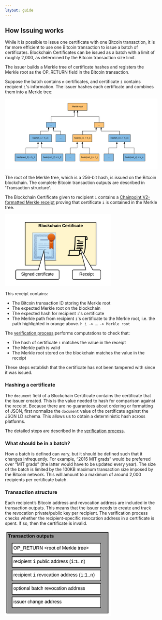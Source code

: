 ```yaml
---
layout: guide
---
```


## How Issuing works

While it is possible to issue one certificate with one Bitcoin transaction, it is far more efficient to use one Bitcoin transaction to issue a batch of certificates. Blockchain Certificates can be issued as a batch with a limit of roughly 2,000, as determined by the Bitcoin transaction size limit.

The issuer builds a Merkle tree of certificate hashes and registers the Merkle root as the OP_RETURN field in the Bitcoin transaction. 

Suppose the batch contains `n` certificates, and certificate `i` contains recipient `i`'s information. The issuer hashes each certificate and combines them into a Merkle tree:

![](/assets/img/pictures/merkle.png)

The root of the Merkle tree, which is a 256-bit hash, is issued on the Bitcoin blockchain. The complete Bitcoin transaction outputs are described in 'Transaction structure'.

The Blockchain Certificate given to recipient `i` contains a [Chainpoint V2-formatted Merkle receipt](https://github.com/chainpoint/whitepaper/raw/master/chainpoint_white_paper.pdf) proving that certificate `i` is contained in the Merkle tree. 

<img src="/assets/img/pictures/blockchain_certificate_components.png" width="350">

This receipt contains:

*   The Bitcoin transaction ID storing the Merkle root
*   The expected Merkle root on the blockchain
*   The expected hash for recipient `i`'s certificate
*   The Merkle path from recipient `i`'s certificate to the Merkle root, i.e. the path highlighted in orange above. `h_i -> … -> Merkle root`

The [verification process](verification-process.html) performs computations to check that:

*   The hash of certificate `i` matches the value in the receipt
*   The Merkle path is valid
*   The Merkle root stored on the blockchain matches the value in the receipt

These steps establish that the certificate has not been tampered with since it was issued.

### Hashing a certificate

The `document` field of a Blockchain Certificate contains the certificate that the issuer created. This is the value needed to hash for comparison against the receipt. Because there are no guarantees about ordering or formatting of JSON, first normalize the `document` value of the certificate against the JSON LD schema. This allows us to obtain a deterministic hash across platforms.

The detailed steps are described in the [verification process](verification-process.html).


### What should be in a batch?

How a batch is defined can vary, but it should be defined such that it changes infrequently. For example, “2016 MIT grads” would be preferred over “MIT grads” (the latter would have to be updated every year). The size of the batch is limited by the 100KB maximum transaction size imposed by the Bitcoin network. This will amount to a maximum of around 2,000 recipients per certificate batch.

### Transaction structure

Each recipient’s Bitcoin address and revocation address are included in the transaction outputs. This means that the issuer needs to create and track the revocation private/public key per recipient. The verification process checks whether the recipient-specific revocation address in a certificate is spent. If so, then the certificate is invalid.

<img src="/assets/img/pictures/tx_out.png" width="350">


